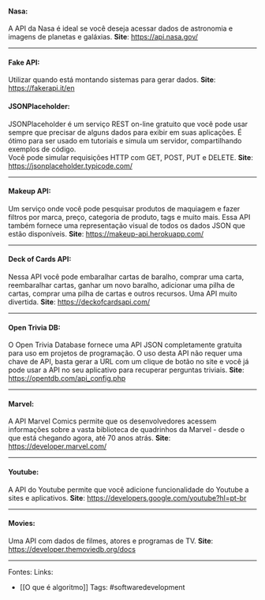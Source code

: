 #### Nasa:
A API da Nasa é ideal se você deseja acessar dados de astronomia e imagens de planetas e galáxias.
**Site**: https://api.nasa.gov/

---
#### Fake API:
Utilizar quando está montando sistemas para gerar dados.
**Site**: https://fakerapi.it/en
#### JSONPlaceholder:
JSONPlaceholder é um serviço REST on-line gratuito que você pode usar sempre que precisar de alguns dados para exibir em suas aplicações. É ótimo para ser usado em tutoriais e simula um servidor, compartilhando exemplos de código.  
Você pode simular requisições HTTP com GET, POST, PUT e DELETE.
**Site**: https://jsonplaceholder.typicode.com/

---
#### Makeup API:
Um serviço onde você pode pesquisar produtos de maquiagem e fazer filtros por marca, preço, categoria de produto, tags e muito mais. Essa API também fornece uma representação visual de todos os dados JSON que estão disponíveis.
**Site**: https://makeup-api.herokuapp.com/

---
#### Deck of Cards API:
Nessa API você pode embaralhar cartas de baralho, comprar uma carta, reembaralhar cartas, ganhar um novo baralho, adicionar uma pilha de cartas, comprar uma pilha de cartas e outros recursos.
Uma API muito divertida.
**Site**: https://deckofcardsapi.com/

---
#### Open Trivia DB:
O Open Trivia Database fornece uma API JSON completamente gratuita para uso em projetos de programação. O uso desta API não requer uma chave de API, basta gerar a URL com um clique de botão no site e você já pode usar a API no seu aplicativo para recuperar perguntas triviais.
**Site**: https://opentdb.com/api_config.php

---
#### Marvel:
A API Marvel Comics permite que os desenvolvedores acessem informações sobre a vasta biblioteca de quadrinhos da Marvel - desde o que está chegando agora, até 70 anos atrás.
**Site**: https://developer.marvel.com/

---
#### Youtube:
A API do Youtube permite que você adicione funcionalidade do Youtube a sites e aplicativos.
**Site**: https://developers.google.com/youtube?hl=pt-br

---
#### Movies:
Uma API com dados de filmes, atores e programas de TV.
**Site**: https://developer.themoviedb.org/docs

---
Fontes:
Links:
- [[O que é algoritmo]]
Tags: #softwaredevelopment 
